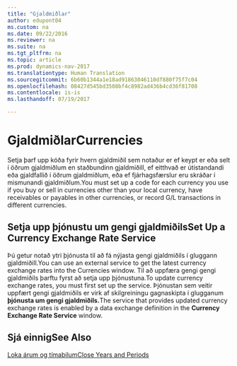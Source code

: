 ```yaml
---
title: "Gjaldmiðlar"
author: edupont04
ms.custom: na
ms.date: 09/22/2016
ms.reviewer: na
ms.suite: na
ms.tgt_pltfrm: na
ms.topic: article
ms.prod: dynamics-nav-2017
ms.translationtype: Human Translation
ms.sourcegitcommit: 6b60b1344a1e18ad91863046110df880f75f7c04
ms.openlocfilehash: 08427d545bd3508bf4c8982ad436b4cd36f81708
ms.contentlocale: is-is
ms.lasthandoff: 07/19/2017

---
```


# <a name="currencies"></a><span data-ttu-id="e92ea-102">Gjaldmiðlar</span><span class="sxs-lookup"><span data-stu-id="e92ea-102">Currencies</span></span>
<span data-ttu-id="e92ea-103">Setja þarf upp kóða fyrir hvern gjaldmiðil sem notaður er ef keypt er eða selt í öðrum gjaldmiðlum en staðbundinn gjaldmiðill, ef eitthvað er útistandandi eða gjaldfallið í öðrum gjaldmiðlum, eða ef fjárhagsfærslur eru skráðar í mismunandi gjaldmiðlum.</span><span class="sxs-lookup"><span data-stu-id="e92ea-103">You must set up a code for each currency you use if you buy or sell in currencies other than your local currency, have receivables or payables in other currencies, or record G/L transactions in different currencies.</span></span>  

## <a name="set-up-a-currency-exchange-rate-service"></a><span data-ttu-id="e92ea-104">Setja upp þjónustu um gengi gjaldmiðils</span><span class="sxs-lookup"><span data-stu-id="e92ea-104">Set Up a Currency Exchange Rate Service</span></span>
<span data-ttu-id="e92ea-105">Þú getur notað ytri þjónusta til að fá nýjasta gengi gjaldmiðils í gluggann gjaldmiðill.</span><span class="sxs-lookup"><span data-stu-id="e92ea-105">You can use an external service to get the latest currency exchange rates into the Currencies window.</span></span> <span data-ttu-id="e92ea-106">Til að uppfæra gengi gengi gjaldmiðils þarftu fyrst að setja upp þjónustuna.</span><span class="sxs-lookup"><span data-stu-id="e92ea-106">To update currency exchange rates, you must first set up the service.</span></span>
<span data-ttu-id="e92ea-107">Þjónustan sem veitir uppfært gengi gjaldmiðils er virk af skilgreiningu gagnaskipta í glugganum **þjónusta um gengi gjaldmiðils.**</span><span class="sxs-lookup"><span data-stu-id="e92ea-107">The service that provides updated currency exchange rates is enabled by a data exchange definition in the **Currency Exchange Rate Service** window.</span></span>  

## <a name="see-also"></a><span data-ttu-id="e92ea-108">Sjá einnig</span><span class="sxs-lookup"><span data-stu-id="e92ea-108">See Also</span></span>
[<span data-ttu-id="e92ea-109">Loka árum og tímabilum</span><span class="sxs-lookup"><span data-stu-id="e92ea-109">Close Years and Periods</span></span>](year-close-years-periods.md)

